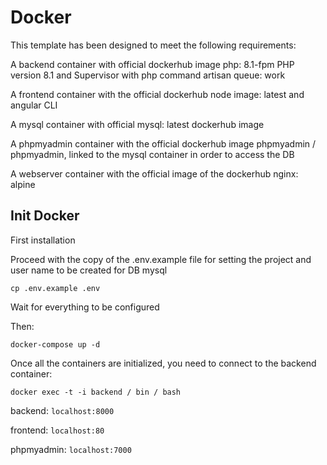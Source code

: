 # Docker

This template has been designed to meet the following requirements:

A backend container with official dockerhub image php: 8.1-fpm PHP version 8.1 and Supervisor with php command artisan queue: work

A frontend container with the official dockerhub node image: latest and angular CLI

A mysql container with official mysql: latest dockerhub image

A phpmyadmin container with the official dockerhub image phpmyadmin / phpmyadmin, linked to the mysql container in order to access the DB

A webserver container with the official image of the dockerhub nginx: alpine

## Init Docker

First installation

Proceed with the copy of the .env.example file for setting the project and user name to be created for DB mysql

`cp .env.example .env`

Wait for everything to be configured

Then:

`docker-compose up -d`

Once all the containers are initialized, you need to connect to the backend container:

`docker exec -t -i backend / bin / bash`


backend: `localhost:8000`

frontend: `localhost:80`

phpmyadmin: `localhost:7000`




